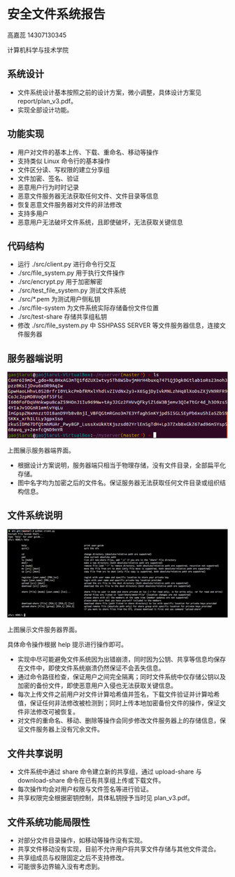 # 安全文件系统报告

高嘉蕊 14307130345

计算机科学与技术学院

## 系统设计

* 文件系统设计基本按照之前的设计方案，微小调整，具体设计方案见 report/plan_v3.pdf。
* 实现全部设计功能。

## 功能实现

* 用户对文件的基本上传、下载、重命名、移动等操作
* 支持类似 Linux 命令行的基本操作
* 文件区分读、写权限的建立分享组
* 文件加密、签名、验证
* 恶意用户行为时时记录
* 恶意文件服务器无法获取任何文件、文件目录等信息
* 恢复恶意文件服务器对文件的非法修改
* 支持多用户
* 恶意用户无法破坏文件系统，且即使破坏，无法获取关键信息

## 代码结构

* 运行 ./src/client.py 进行命令行交互
* ./src/file_system.py 用于执行文件操作
* ./src/encrypt.py 用于加密解密
* ./src/test_file_system.py 测试文件系统
* ./src/*.pem 为测试用户侧私钥
* ./src/file-system 为文件系统实际存储备份文件位置
* ./src/test-share 存储共享组私钥
* 修改 ./src/file_system.py 中 SSHPASS SERVER 等文件服务器信息，连接文件服务器

## 服务器端说明

![server](./img/server.png)

上图展示服务器端界面。

* 根据设计方案说明，服务器端只相当于物理存储，没有文件目录，全部扁平化存储。
* 图中名字均为加密之后的文件名。保证服务器无法获取任何文件目录或组织结构信息。

## 文件系统说明

![file-system](./img/file-system.png)

上图展示文件服务器界面。

具体命令操作根据 help 提示进行操作即可。

* 实现中尽可能避免文件系统因为出错崩溃，同时因为公钥、共享等信息均保存在文件中，即使文件系统崩溃仍然保证不会丢失信息。
* 通过命令路径检查，保证用户之间完全隔离；同时文件系统中仅存储公钥以及加密的备份文件，即使恶意用户入侵也无法获取关键信息。
* 每次上传文件之前用户对文件计算哈希值并签名，下载文件验证并计算哈希值，保证任何非法修改被检测到；同时上传本地加密备份文件的操作，保证文件非法修改可被恢复。
* 对文件的重命名、移动、删除等操作会同步修改文件服务器上的存储信息，保证文件服务器上没有冗余文件。

## 文件共享说明

* 文件系统中通过 share 命令建立新的共享组，通过 upload-share 与 download-share 命令在已有共享组上传或下载文件。
* 每次操作均会对用户权限与文件签名等进行验证。
* 共享权限完全根据密钥控制，具体私钥授予当时见 plan_v3.pdf。

## 文件系统功能局限性

* 对部分文件目录操作，如移动等操作没有实现。
* 共享文件移动没有实现，目前不允许用户将共享文件存储与其他文件混合。
* 共享组成员与权限固定之后不支持修改。
* 可能很多边界输入没有考虑到。


